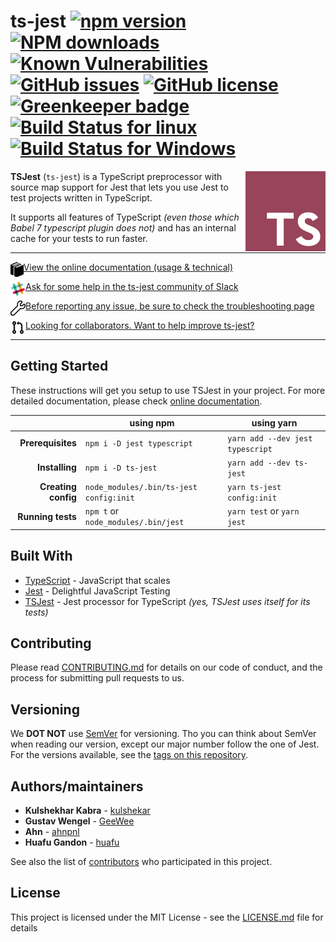# ts-jest  [![npm version](https://badge.fury.io/js/ts-jest.svg)](https://badge.fury.io/js/ts-jest) [![NPM downloads](https://img.shields.io/npm/dm/ts-jest.svg?style=flat)](https://npmjs.org/package/ts-jest) [![Known Vulnerabilities](https://snyk.io/test/github/kulshekhar/ts-jest/badge.svg)](https://snyk.io/test/github/kulshekhar/ts-jest) [![GitHub issues](https://img.shields.io/github/issues/kulshekhar/ts-jest.svg)](https://github.com/kulshekhar/ts-jest/issues) [![GitHub license](https://img.shields.io/github/license/kulshekhar/ts-jest.svg)](https://github.com/kulshekhar/ts-jest/blob/master/LICENSE) [![Greenkeeper badge](https://badges.greenkeeper.io/kulshekhar/ts-jest.svg)](https://greenkeeper.io/) [![Build Status for linux](https://travis-ci.org/kulshekhar/ts-jest.svg?branch=master)](https://travis-ci.org/kulshekhar/ts-jest) [![Build Status for Windows](https://ci.appveyor.com/api/projects/status/g8tt9qd7usv0tolb/branch/master?svg=true)](https://ci.appveyor.com/project/kulshekhar/ts-jest/branch/master)

<img src="./icon.png" align="right"
     title="TSJest Logo by Huafu Gandon" width="128" height="128">

**TSJest** (`ts-jest`) is a TypeScript preprocessor with source map support for Jest that lets you use Jest to test projects written in TypeScript.

It supports all features of TypeScript _(even those which Babel 7 typescript plugin does not)_ and has an internal cache for your tests to run faster.

---

[<img src="./docs/assets/img/documentation.png" align="left" height="24"> View the online documentation (usage & technical)](https://kulshekhar.github.io/ts-jest)

[<img src="./docs/assets/img/slack.png" align="left" height="24"> Ask for some help in the ts-jest community of Slack](https://join.slack.com/t/ts-jest/shared_invite/enQtNDE1ODQ0OTEzMTczLWU2ZTk5YTMzYTE1YjBkZTk5ODI1NWU3NWU0NzhlOWJlZDNkYTRlM2Y3NWQ1YWVjMjc5Mjg1NmY1NTdkNWQ3MTA)

[<img src="./docs/assets/img/troubleshooting.png" align="left" height="24"> Before reporting any issue, be sure to check the troubleshooting page](https://kulshekhar.github.io/ts-jest/user/troubleshooting)

[<img src="./docs/assets/img/pull-request.png" align="left" height="24"> Looking for collaborators. Want to help improve ts-jest?](https://github.com/kulshekhar/ts-jest/issues/223)

---

## Getting Started

These instructions will get you setup to use TSJest in your project. For more detailed documentation, please check [online documentation](kulshekhar.github.io/ts-jest).

| | using npm | using yarn |
|---:|---|---|
| **Prerequisites** | `npm i -D jest typescript` | `yarn add --dev jest typescript` |
| **Installing** | `npm i -D ts-jest` | `yarn add --dev ts-jest` |
| **Creating config** | `node_modules/.bin/ts-jest config:init` | `yarn ts-jest config:init` |
| **Running tests** | `npm t` or `node_modules/.bin/jest` | `yarn test` or `yarn jest` |

## Built With

* [TypeScript](https://www.typescriptlang.org/) - JavaScript that scales
* [Jest](https://jestjs.io/) - Delightful JavaScript Testing
* [TSJest](https://kulshekhar.github.io/ts-jest) - Jest processor for TypeScript _(yes, TSJest uses itself for its tests)_

## Contributing

Please read [CONTRIBUTING.md](CONTRIBUTING.md) for details on our code of conduct, and the process for submitting pull requests to us.

## Versioning

We **DOT NOT** use [SemVer](http://semver.org/) for versioning. Tho you can think about SemVer when reading our version, except our major number follow the one of Jest. For the versions available, see the [tags on this repository](https://github.com/kulshekhar/ts-jest/tags).

## Authors/maintainers

* **Kulshekhar Kabra** - [kulshekar](https://github.com/kulshekhar)
* **Gustav Wengel** - [GeeWee](https://github.com/GeeWee)
* **Ahn** - [ahnpnl](https://github.com/ahnpnl)
* **Huafu Gandon** - [huafu](https://github.com/huafu)

See also the list of [contributors](https://github.com/kulshekhar/ts-jest/contributors) who participated in this project.

## License

This project is licensed under the MIT License - see the [LICENSE.md](LICENSE.md) file for details
